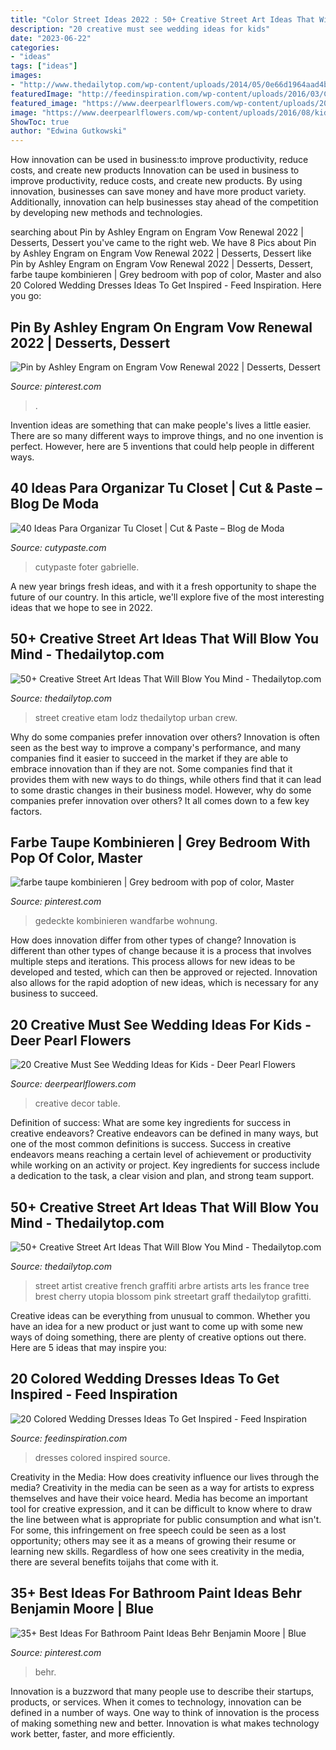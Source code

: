 ```yaml
---
title: "Color Street Ideas 2022 : 50+ Creative Street Art Ideas That Will Blow You Mind"
description: "20 creative must see wedding ideas for kids"
date: "2023-06-22"
categories:
- "ideas"
tags: ["ideas"]
images:
- "http://www.thedailytop.com/wp-content/uploads/2014/05/0e66d1964aad4bcdbdc41bcadcb84b811.jpeg"
featuredImage: "http://feedinspiration.com/wp-content/uploads/2016/03/Colored-Wedding-Dresses-UK.jpg"
featured_image: "https://www.deerpearlflowers.com/wp-content/uploads/2016/08/kids-table-wedding-decor.jpg"
image: "https://www.deerpearlflowers.com/wp-content/uploads/2016/08/kids-table-wedding-decor.jpg"
ShowToc: true
author: "Edwina Gutkowski"
---
```



How innovation can be used in business:to improve productivity, reduce costs, and create new products
Innovation can be used in business to improve productivity, reduce costs, and create new products. By using innovation, businesses can save money and have more product variety. Additionally, innovation can help businesses stay ahead of the competition by developing new methods and technologies.

	

		
searching about Pin by Ashley Engram on Engram Vow Renewal 2022 | Desserts, Dessert you've came to the right web. We have 8 Pics about Pin by Ashley Engram on Engram Vow Renewal 2022 | Desserts, Dessert like Pin by Ashley Engram on Engram Vow Renewal 2022 | Desserts, Dessert, farbe taupe kombinieren | Grey bedroom with pop of color, Master and also 20 Colored Wedding Dresses Ideas To Get Inspired - Feed Inspiration. Here you go:
		
    
## Pin By Ashley Engram On Engram Vow Renewal 2022 | Desserts, Dessert

<img loading=lazy src="https://i.pinimg.com/736x/9e/bc/ee/9ebcee513e355589f54377239ec42e5d.jpg" onerror="this.onerror=null;this.src='https://tse3.mm.bing.net/th?id=OIP.lSK2rYXhQJFlgauIQi0F9AHaNK&amp;pid=15.1';" alt="Pin by Ashley Engram on Engram Vow Renewal 2022 | Desserts, Dessert">

_Source: pinterest.com_

>. 

	

Invention ideas are something that can make people's lives a little easier. There are so many different ways to improve things, and no one invention is perfect. However, here are 5 inventions that could help people in different ways.

    
## 40 Ideas Para Organizar Tu Closet | Cut &amp; Paste – Blog De Moda

<img loading=lazy src="https://www.cutypaste.com/wp-content/uploads/2015/09/x18945.jpg" onerror="this.onerror=null;this.src='https://tse1.mm.bing.net/th?id=OIP.3uPiwdi6NG2z30Icckxa2wHaLf&amp;pid=15.1';" alt="40 Ideas Para Organizar Tu Closet | Cut &amp; Paste – Blog de Moda">

_Source: cutypaste.com_

>cutypaste foter gabrielle. 

	

A new year brings fresh ideas, and with it a fresh opportunity to shape the future of our country.  In this article, we'll explore five of the most interesting ideas that we hope to see in 2022. 

    
## 50+ Creative Street Art Ideas That Will Blow You Mind - Thedailytop.com

<img loading=lazy src="http://www.thedailytop.com/wp-content/uploads/2014/05/0e66d1964aad4bcdbdc41bcadcb84b811.jpeg" onerror="this.onerror=null;this.src='https://tse4.mm.bing.net/th?id=OIP.SZCnN8SFwvDv6k7Z2D1KAQHaLG&amp;pid=15.1';" alt="50+ Creative Street Art Ideas That Will Blow You Mind - Thedailytop.com">

_Source: thedailytop.com_

>street creative etam lodz thedailytop urban crew. 

	

Why do some companies prefer innovation over others?
Innovation is often seen as the best way to improve a company's performance, and many companies find it easier to succeed in the market if they are able to embrace innovation than if they are not. Some companies find that it provides them with new ways to do things, while others find that it can lead to some drastic changes in their business model. However, why do some companies prefer innovation over others? It all comes down to a few key factors.

    
## Farbe Taupe Kombinieren | Grey Bedroom With Pop Of Color, Master

<img loading=lazy src="https://i.pinimg.com/736x/74/cc/8a/74cc8a26507eb72d9ae8d3cfcacf79e0.jpg" onerror="this.onerror=null;this.src='https://tse3.mm.bing.net/th?id=OIP.U9xyj900HA-SSQs90uqT7AHaJ3&amp;pid=15.1';" alt="farbe taupe kombinieren | Grey bedroom with pop of color, Master">

_Source: pinterest.com_

>gedeckte kombinieren wandfarbe wohnung. 

	

How does innovation differ from other types of change?
Innovation is different than other types of change because it is a process that involves multiple steps and iterations. This process allows for new ideas to be developed and tested, which can then be approved or rejected. Innovation also allows for the rapid adoption of new ideas, which is necessary for any business to succeed.

    
## 20 Creative Must See Wedding Ideas For Kids - Deer Pearl Flowers

<img loading=lazy src="https://www.deerpearlflowers.com/wp-content/uploads/2016/08/kids-table-wedding-decor.jpg" onerror="this.onerror=null;this.src='https://tse3.mm.bing.net/th?id=OIP.f2rriS5BtSyUyw5GIdxSmAHaLH&amp;pid=15.1';" alt="20 Creative Must See Wedding Ideas for Kids - Deer Pearl Flowers">

_Source: deerpearlflowers.com_

>creative decor table. 

	

Definition of success: What are some key ingredients for success in creative endeavors?
Creative endeavors can be defined in many ways, but one of the most common definitions is success. Success in creative endeavors means reaching a certain level of achievement or productivity while working on an activity or project. Key ingredients for success include a dedication to the task, a clear vision and plan, and strong team support.

    
## 50+ Creative Street Art Ideas That Will Blow You Mind - Thedailytop.com

<img loading=lazy src="http://www.thedailytop.com/wp-content/uploads/2014/05/9c54a3e67a2a522c579b3a5af74d23471.jpg" onerror="this.onerror=null;this.src='https://tse1.mm.bing.net/th?id=OIP.0idu6rGtNHFR-RBhIRet6AHaE4&amp;pid=15.1';" alt="50+ Creative Street Art Ideas That Will Blow You Mind - Thedailytop.com">

_Source: thedailytop.com_

>street artist creative french graffiti arbre artists arts les france tree brest cherry utopia blossom pink streetart graff thedailytop grafitti. 

	

Creative ideas can be everything from unusual to common. Whether you have an idea for a new product or just want to come up with some new ways of doing something, there are plenty of creative options out there. Here are 5 ideas that may inspire you: 

    
## 20 Colored Wedding Dresses Ideas To Get Inspired - Feed Inspiration

<img loading=lazy src="http://feedinspiration.com/wp-content/uploads/2016/03/Colored-Wedding-Dresses-UK.jpg" onerror="this.onerror=null;this.src='https://tse3.mm.bing.net/th?id=OIP.UWrjtzZd_PdEHtDJc6onJAHaJ3&amp;pid=15.1';" alt="20 Colored Wedding Dresses Ideas To Get Inspired - Feed Inspiration">

_Source: feedinspiration.com_

>dresses colored inspired source. 

	

Creativity in the Media: How does creativity influence our lives through the media?
Creativity in the media can be seen as a way for artists to express themselves and have their voice heard. Media has become an important tool for creative expression, and it can be difficult to know where to draw the line between what is appropriate for public consumption and what isn't. For some, this infringement on free speech could be seen as a lost opportunity; others may see it as a means of growing their resume or learning new skills. Regardless of how one sees creativity in the media, there are several benefits toijahs that come with it.

    
## 35+ Best Ideas For Bathroom Paint Ideas Behr Benjamin Moore | Blue

<img loading=lazy src="https://i.pinimg.com/736x/26/9f/85/269f85f2cd2297cc960f2fd8cc104cc7.jpg" onerror="this.onerror=null;this.src='https://tse3.mm.bing.net/th?id=OIP.rEwg1OcVm9KLImjnj1xfaQAAAA&amp;pid=15.1';" alt="35+ Best Ideas For Bathroom Paint Ideas Behr Benjamin Moore | Blue">

_Source: pinterest.com_

>behr. 

	

Innovation is a buzzword that many people use to describe their startups, products, or services. When it comes to technology, innovation can be defined in a number of ways. One way to think of innovation is the process of making something new and better. Innovation is what makes technology work better, faster, and more efficiently.

